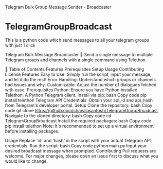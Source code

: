 Telegram Bulk Group Message Sender - Broadcaster

# TelegramGroupBroadcast
This is a python code which send messages to all your telegram groups with just 1 click


Telegram Bulk Message Broadcaster 🚀
Send a single message to multiple Telegram groups and channels with a single command using Telethon.

📖 Table of Contents
Features
Prerequisites
Setup
Usage
Contributing
License
Features
Easy to Use: Simply run the script, input your message, and let it do the rest!
Error Handling: Understand which groups or channels had issues and why.
Customizable: Adjust the number of dialogues fetched with ease.
Prerequisites
Python: Ensure you have Python installed.
Telethon: A Python Telegram client. Install via pip:
bash
Copy code
pip install telethon
Telegram API Credentials: Obtain your api_id and api_hash from Telegram's developer portal.
Setup
Clone the repository:
bash
Copy code
git clone https://github.com/chavalasantosh/TelegramGroupBroadcast
Navigate to the cloned directory:
bash
Copy code
cd TelegramGroupBroadcast
Install the required packages:
bash
Copy code
pip install telethon
Note: It's recommended to set up a virtual environment before installing packages.

Usage
Replace 'id' and 'hash' in the script with your actual Telegram API credentials.
Run the script:
bash
Copy code
python main.py
Input your desired broadcast message when prompted.
Contributing
Pull requests are welcome. For major changes, please open an issue first to discuss what you would like to change.
